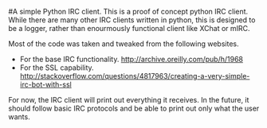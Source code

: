 #A simple Python IRC client.
This is a proof of concept python IRC client. While there are many other IRC clients written in python, this is designed to be a logger, rather than enourmously functional client like XChat or mIRC.

Most of the code was taken and tweaked from the following websites.
- For the base IRC functionality. http://archive.oreilly.com/pub/h/1968
- For the SSL capability. http://stackoverflow.com/questions/4817963/creating-a-very-simple-irc-bot-with-ssl

For now, the IRC client will print out everything it receives. In the future, it should follow basic IRC protocols and be able to print out only what the user wants.
